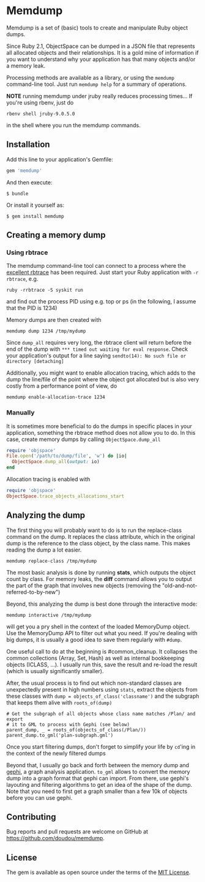 # Memdump

Memdump is a set of (basic) tools to create and manipulate Ruby object dumps.

Since Ruby 2.1, ObjectSpace can be dumped in a JSON file that represents all
allocated objects and their relationships. It is a gold mine of information if
you want to understand why your application has that many objects and/or a
memory leak.

Processing methods are available as a library, or using the `memdump`
command-line tool. Just run `memdump help` for a summary of operations.

**NOTE** running memdump under jruby really reduces processing times... If you're using rbenv, just do

```
rbenv shell jruby-9.0.5.0
```

in the shell where you run the memdump commands.

## Installation

Add this line to your application's Gemfile:

```ruby
gem 'memdump'
```

And then execute:

    $ bundle

Or install it yourself as:

    $ gem install memdump


## Creating a memory dump

### Using rbtrace

The memdump command-line tool can connect to a process where
the [excellent rbtrace](https://github.com/tmm1/rbtrace) has been required. Just
start your Ruby application with `-r rbtrace`, e.g.

```
ruby -rrbtrace -S syskit run
```

and find out the process PID using e.g. top or ps (in the following, I assume
that the PID is 1234)

Memory dumps are then created with

```
memdump dump 1234 /tmp/mydump
```

Since `dump_all` requires very long, the rbtrace client will return before the
end of the dump with `*** timed out waiting for eval response`. Check your
application's output for a line saying `sendto(14): No such file or directory
[detaching]`

Additionally, you might want to enable allocation tracing, which adds to the
dump the line/file of the point where the object got allocated but is also very
costly from a performance point of view, do

```
memdump enable-allocation-trace 1234
```

### Manually

It is sometimes more beneficial to do the dumps in specific places
in your application, something the rbtrace method does not allow you to do. In
this case, create memory dumps by calling `ObjectSpace.dump_all`

~~~ ruby
require 'objspace'
File.open('/path/to/dump/file', 'w') do |io|
  ObjectSpace.dump_all(output: io)
end
~~~

Allocation tracing is enabled with

~~~ ruby
require 'objspace'
ObjectSpace.trace_objects_allocations_start
~~~

## Analyzing the dump

The first thing you will probably want to do is to run the replace-class command
on the dump. It replaces the class attribute, which in the original dump is the
reference to the class object, by the class name. This makes reading the dump a
lot easier.

```
memdump replace-class /tmp/mydump
```

The most basic analysis is done by running **stats**, which outputs the object
count by class. For memory leaks, the **diff** command allows you to output the
part of the graph that involves new objects (removing the
"old-and-not-referred-to-by-new")

Beyond, this analyzing the dump is best done through the interactive mode:

```
memdump interactive /tmp/mydump
```

will get you a pry shell in the context of the loaded MemoryDump object. Use
the MemoryDump API to filter out what you need. If you're dealing with big dumps,
it is usually a good idea to save them regularly with `#dump`.

One useful call to do at the beginning is #common_cleanup. It collapses the
common collections (Array, Set, Hash) as well as internal bookkeeping objects
(ICLASS, …). I usually run this, save the result and re-load the result (which
is usually significantly smaller).

After, the usual process is to find out which non-standard classes are
unexpectedly present in high numbers using `stats`, extract the objects from
these classes with `dump = objects_of_class('classname')` and the subgraph that
keeps them alive with `roots_of(dump)`

```
# Get the subgraph of all objects whose class name matches /Plan/ and export
# it to GML to process with Gephi (see below)
parent_dump, _ = roots_of(objects_of_class(/Plan/))
parent_dump.to_gml('plan-subgraph.gml')
```

Once you start filtering dumps, don't forget to simplify your life by `cd`'ing
in the context of the newly filtered dumps

Beyond that, I usually go back and forth between the memory dump and
[gephi](http://gephi.org), a graph analysis application. `to_gml` allows to
convert the memory dump into a graph format that gephi can import.  From there,
use gephi's layouting and filtering algorithms to get an idea of the shape of
the dump. Note that you need to first get a graph smaller than a few 10k of objects
before you can use gephi.

## Contributing

Bug reports and pull requests are welcome on GitHub at https://github.com/doudou/memdump.

## License

The gem is available as open source under the terms of the [MIT License](http://opensource.org/licenses/MIT).

